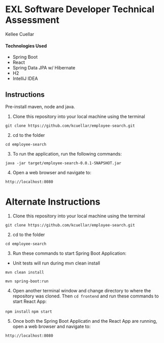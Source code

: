 # EXL Software Developer Technical Assessment
Kellee Cuellar

#### Technologies Used
- Spring Boot
- React
- Spring Data JPA w/ Hibernate
- H2
- IntelliJ IDEA

## Instructions

Pre-install maven, node and java.

1. Clone this repository into your local machine using the terminal

`git clone https://github.com/kcuellar/employee-search.git`

2. cd to the folder

`cd employee-search`

3. To run the application, run the following commands: 

`java -jar target/employee-search-0.0.1-SNAPSHOT.jar`

4. Open a web browser and navigate to:

`http://localhost:8080`

# Alternate Instructions

1. Clone this repository into your local machine using the terminal

`git clone https://github.com/kcuellar/employee-search.git`

2. cd to the folder

`cd employee-search`

3. Run these commands to start Spring Boot Application:
- Unit tests will run during mvn clean install

`mvn clean install`

`mvn spring-boot:run`

4. Open another terminal window and change directory to where the repository was cloned. Then `cd frontend` and run these commands to start React App:

`npm install`
`npm start`

5. Once both the Spring Boot Applicatin and the React App are running, open a web browser and navigate to:

`http://localhost:8080`
